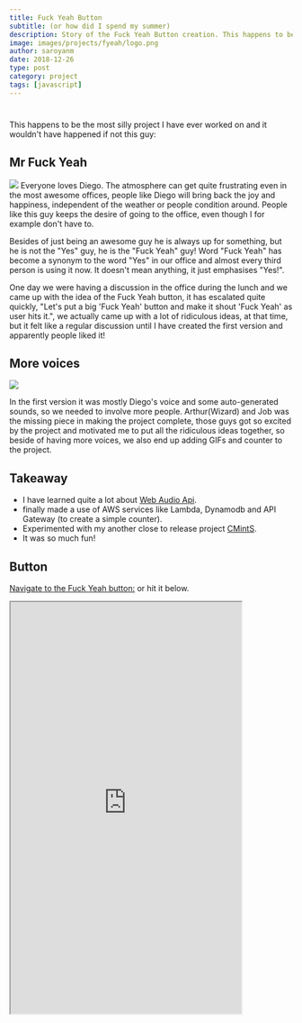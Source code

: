 ```yaml
---
title: Fuck Yeah Button
subtitle: (or how did I spend my summer)
description: Story of the Fuck Yeah Button creation. This happens to be the most silly project I have ever worked on and it wouldn't have happened if, not...
image: images/projects/fyeah/logo.png
author: saroyanm
date: 2018-12-26
type: post
category: project
tags: [javascript]
---
```


<h1> <small style="font-size: 16px"></small></h1> 

This happens to be the most silly project I have ever worked on and it wouldn't
have happened if not this guy:

## Mr Fuck Yeah

![](/images/people/diego.jpeg) Everyone loves
Diego. The atmosphere can get quite frustrating even in the most awesome
offices, people like Diego will bring back the joy and happiness, independent of
the weather or people condition around. People like this guy keeps the desire of
going to the office, even though I for example don't have to.

Besides of just being an awesome guy he is always up for something, but he is
not the "Yes" guy, he is the "Fuck Yeah" guy! Word "Fuck Yeah" has become a
synonym to the word "Yes" in our office and almost every third person is using
it now. It doesn't mean anything, it just emphasises "Yes!".

One day we were having a discussion in the office during the lunch and we came
up with the idea of the Fuck Yeah button, it has escalated quite quickly, "Let's
put a big 'Fuck Yeah' button and make it shout 'Fuck Yeah' as user hits it.", we
actually came up with a lot of ridiculous ideas, at that time, but it felt like
a regular discussion until I have created the first version and apparently
people liked it!

## More voices

<p>
  <img src="/images/people/job-diego-arthur.jpg" style="max-width: 90%; float: none">
</p>

In the first version it was mostly Diego's voice and some auto-generated sounds,
so we needed to involve more people. Arthur(Wizard) and Job was the missing
piece in making the project complete, those guys got so excited by the project
and motivated me to put all the ridiculous ideas together, so beside of having
more voices, we also end up adding GIFs and counter to the project.

## Takeaway

- I have learned quite a lot about [Web Audio
  Api](https://developer.mozilla.org/en-US/docs/Web/API/Web_Audio_API).
- finally made a use of AWS services like Lambda, Dynamodb and API Gateway (to
  create a simple counter).
- Experimented with my another close to release project
  [CMintS](https://cmints.io).
- It was so much fun!

## Button

<a href="https://fuckyeahbutton.org/" target="_blank">Navigate to the Fuck Yeah button:</a> or hit it below.

<iframe id="inlineFrameExample"
    title="Inline Frame Example"
    width="411"
    height="731"
    src="https://fuckyeahbutton.org/">
</iframe>

